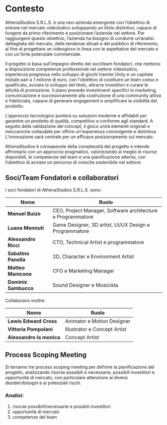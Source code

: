 # Contesto

AthenaStudios S.R.L.S. è una neo-azienda emergente con l’obiettivo di entrare nel
mercato videoludico sviluppando un titolo distintivo, capace di fungere da
primo riferimento e posizionare l’azienda nel settore.
Per raggiungere questo obiettivo, l’azienda ha bisogno di condurre un’analisi
dettagliata del mercato, delle tendenze attuali e del pubblico di riferimento,
al fine di progettare un videogioco in linea con le aspettative del mercato e
con un forte potenziale commerciale.

Il progetto si basa sull’impegno diretto dei soci/team fondatori, che mettono
a disposizione competenze professionali nel settore videoludico, esperienza
pregressa nello sviluppo di giochi tramite Unity e un capitale iniziale pari
a 1 milione di euro, con l'obiettivo di costituire un team coeso e qualificato,
avviare lo sviluppo del titolo, attrarre investitori e curare le attività di promozione.
Il piano prevede investimenti specifici in marketing, comunicazione e
successivamente alla costruzione di una community attiva e fidelizzata,
capace di generare engagement e amplificare la visibilità del prodotto.

L’approccio tecnologico punterà su soluzioni moderne e affidabili per garantire
un prodotto di qualità, competitivo e conforme agli standard.
A seguito della validazione del concept, il gioco unirà elementi originali e
meccaniche collaudate per offrire un'esperienza coinvolgente e distintiva.
L’innovazione sarà centrale per un efficace posizionamento sul mercato.

AthenaStudios è consapevole della complessità del progetto e intende affrontarlo
con un approccio pragmatico, valorizzando al meglio le risorse disponibili, le
competenze del team e una pianificazione attenta, con l’obiettivo di avviare
un percorso di crescita sostenibile nel settore.

## Soci/Team Fondatori e collaboratori

I soci fondatori di AthenaStudios S.R.L.S. sono:

| Nome                 | Ruolo                                                       |
|----------------------|-------------------------------------------------------------|
| **Manuel Buizo**     | CEO, Project Manager, Software architecture e Programmatore |
| **Luana Mennuti**    | Game Designer, 3D artist, UI/UX Design e Programmatore      |
| **Alessandro Ricci** | CTO, Technical Artist e programmatore                       |
| **Sabatino Panella** | 2D, Character e Environment Artist                          |
| **Matteo Manicone**  | CFO e Marketing Manager                                     |
| **Dominic Sambucco** | Sound Designer e Musicista                                  |

Collaborano inoltre:

| Nome                     | Ruolo                        |
|--------------------------|------------------------------|
| **Lewis Edward Cross**   | Animator e Motion Designer   |
| **Vittoria Pompolani**   | Illustrator e Concept Artist |
| **Alessandro la monica** | Concept Artist               |

## Process Scoping Meeting

Si terranno tre process scoping meeting per definire la pianificazione del progetto,
analizzando risorse possibili e necessarie, possibili investitori e opportunità di mercato,
con particolare attenzione ai diversi desideri/bisogni e ai potenziali rischi.

### Analisi:

1. risorse possibili/necessarie e possbili investitori
2. opportunità di mercato
3. competenze del team
